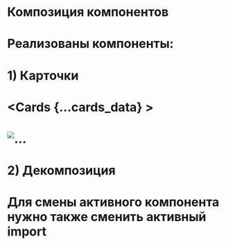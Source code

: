 # Композиция компонентов
#
# Реализованы компоненты:
#
# 1) Карточки
# <Cards {...cards_data} >
#   <img src="..." class="card-img-top" alt="..." />
# </Cards>
#
# 2) Декомпозиция
# <Decomposition />
# 
#
# Для смены активного компонента нужно также сменить активный import
#
